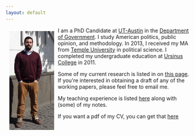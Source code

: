 ```yaml
---
layout: default
---
```


<img style="width=305px;height=435px;float:left;padding:10px;"
src="/image/personal_photo.jpg" alt="profile picture" width="120" height="264">

I am a PhD Candidate at [UT-Austin](https://www.utexas.edu) in the
[Department of Government](http://www.utexas.edu/cola/government/).  I
study American politics, public opinion, and methodology.  In 2013, I
received my MA from [Temple University](https://temple.edu) in
political science. I completed my undergraduate education at
[Ursinus College](https://ursinus.edu) in 2011.

Some of my current research is listed in on [this page](/Research/).
If you're interested in obtaining a draft of any of the working
papers, please feel free to email me.

My teaching experience is listed [here](/Teaching/) along with (some)
of my notes.

If you want a pdf of my CV, you can get that [here](/cv/cv.pdf)

